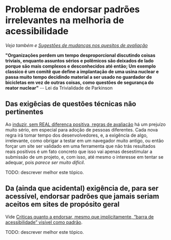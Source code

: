 # Problema de endorsar padrões irrelevantes na melhoria de acessibilidade

_Veja também
e [Sugestões de mudanças nos quesitos de avaliação](quesitos-de-avaliacao.md)_

**"Organizações perdem um tempo desproporcional discutindo coisas triviais,
enquanto assuntos sérios e polêmicos são deixados de lado porque são mais
complexos e desconhecidos até então; Um exemplo classico é um comitê que
define a implantação de uma usina nuclear e passa muito tempo decidindo
material a ser usado no guardador de bicicletas em vez de outras coisas,
como questões de segurança do reator nuclear"** -- Lei da Trivialidade de
Parkinson

## Das exigêcias de questões técnicas não pertinentes

Ao [induzir, sem REAL diferença positiva, regras de avaliação](quesitos-de-avaliacao.md)
há um prejuízo muito sério, em especial para adoção de pessoas diferentes. Cada
nova regra irá tomar tempo dos desenvolvedores, e, a exigência de algo,
irrelevante, como obrigar a testar em um navegador muito antigo, ou então
forçar um site ser validado em uma ferramenta que não trás resultados reais
positivos é um fato concreto que isso vai apenas desestimular a submissão
de um projeto, e, com isso, até mesmo o interesse em tentar se adequar, pois
_parece ser muito difícil_.


TODO: descrever melhor este tópico.

## Da (ainda que acidental) exigência de, para ser acessível, endorsar padrões que jamais seriam aceitos em sites de propósito geral


Vide [Criticas quanto a endorsar, mesmo que implicitamente, “barra de acessibilidade” visível como padrão](barra-acessibilidade-brasileira.md).

TODO: descrever melhor este tópico.
